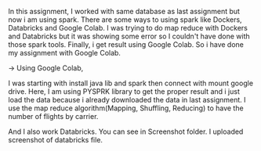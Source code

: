 In this assignment, I worked with same database as last assignment but now i am using spark. 
There are some ways to using spark like Dockers, Databricks and Google Colab. 
I was trying to do map reduce with Dockers and Databricks but it was showing some error so I couldn't have done with those spark tools. Finally, i get result using Google Colab. So i have done my assignment with Google Colab.

-> Using Google Colab,

I was starting with install java lib and spark then connect with mount google drive. Here, I am using PYSPRK library to get the proper result and i just load the data because i already downloaded the data in last assignment. 
I use the map reduce algorithm(Mapping, Shuffling, Reducing) to have the number of flights by carrier.

And I also work Databricks. You can see in Screenshot folder. I uploaded screenshot of databricks file. 
